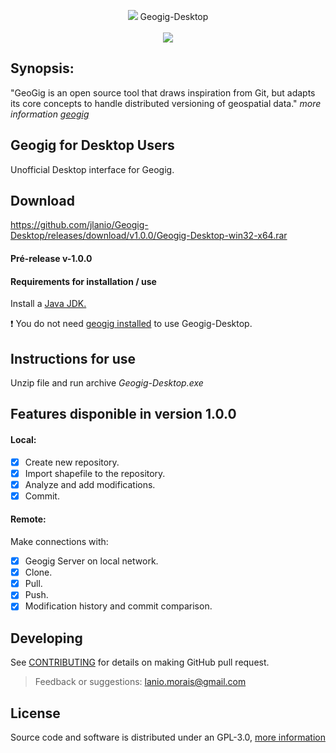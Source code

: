 
<p align="center">
 <img src="https://user-images.githubusercontent.com/10765588/27366155-deb91276-5609-11e7-80c4-f81f851adbbf.png">
 Geogig-Desktop
 <br><br>
 <img src="https://user-images.githubusercontent.com/10765588/27269278-4ca76d90-547b-11e7-8002-0d9de593d869.gif">
</p>

## Synopsis:
"GeoGig is an open source tool that draws inspiration from Git, but adapts its core concepts to handle distributed versioning of geospatial data." *more information [geogig](http://geogig.org/)*

## Geogig for Desktop Users
Unofficial Desktop interface for Geogig.

## **Download**
https://github.com/jlanio/Geogig-Desktop/releases/download/v1.0.0/Geogig-Desktop-win32-x64.rar

#### Pré-release v-1.0.0

#### Requirements for installation / use

Install a [Java JDK.](http://www.oracle.com/technetwork/java/javase/downloads/jdk8-downloads-2133151.html)

:heavy_exclamation_mark: You do not need [geogig installed](http://geogig.org/docs/start/installation.html) to use Geogig-Desktop.

## Instructions for use
Unzip file and run archive *Geogig-Desktop.exe*

## Features disponible in version 1.0.0
#### Local:
- [x] Create new repository.
- [x] Import shapefile to the repository.
- [x] Analyze and add modifications.
- [x] Commit.
#### Remote:
Make connections with:
- [x] Geogig Server on local network.
- [x] Clone.
- [x] Pull.
- [x] Push.
- [x] Modification history and commit comparison.

## **Developing**
See [CONTRIBUTING](https://github.com/jlanio/Geogig-Desktop/blob/master/CONTRIBUTING.md) for details on making GitHub pull request.
> Feedback or suggestions: lanio.morais@gmail.com

## **License**

Source code and software is distributed under an GPL-3.0, [more information](https://github.com/jlanio/Geogig-Desktop/blob/master/LICENSE)
